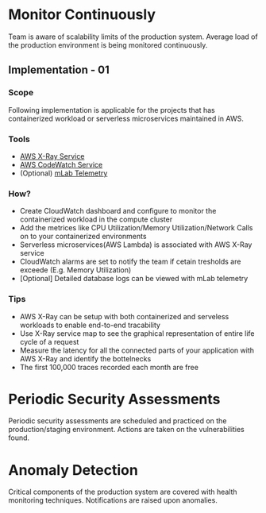 # Monitor Continuously

Team is aware of scalability limits of the production system. Average load of the production environment is being monitored continuously.

## Implementation - 01

### Scope
Following implementation is applicable for the projects that has containerized workload or serverless microservices maintained in AWS. 

### Tools
- [AWS X-Ray Service](https://aws.amazon.com/xray/) 
- [AWS CodeWatch Service](https://aws.amazon.com/cloudwatch/)
- (Optional) [mLab Telemetry](https://telemetry.mlab.com)

### How?
- Create CloudWatch dashboard and configure to monitor the containerized workload in the compute cluster
- Add the metrices like CPU Utilization/Memory Utilization/Network Calls on to your containerized environments
- Serverless microservices(AWS Lambda) is associated with AWS X-Ray service
- CloudWatch alarms are set to notify the team if cetain tresholds are exceede (E.g. Memory Utilization) 
- [Optional] Detailed database logs can be viewed with mLab telemetry 

### Tips
- AWS X-Ray can be setup with both containerized and serveless workloads to enable end-to-end tracability
- Use X-Ray service map to see the graphical representation of entire life cycle of a request
- Measure the latency for all the connected parts of your application with AWS X-Ray and identify the bottelnecks 
- The first 100,000 traces recorded each month are free

#
# Periodic Security Assessments 

Periodic security assessments are scheduled and practiced on the production/staging environment. Actions are taken on the vulnerabilities found.


#
# Anomaly Detection

Critical components of the production system are covered with health monitoring techniques. Notifications are raised upon anomalies.	



